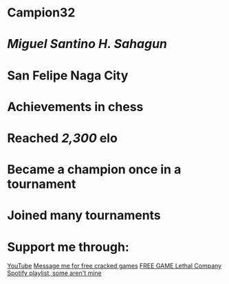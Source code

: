 # Campion32
# *Miguel Santino H. Sahagun*
# San Felipe Naga City
#
# **Achievements in chess**
# Reached *2,300* elo
# Became a champion once in a tournament
# Joined many tournaments
#
#
# Support me through:
[YouTube](https://www.youtube.com/@4twitchie/shorts)
[Message me for free cracked games](https://www.facebook.com/)
[FREE GAME Lethal Company](https://drive.google.com/file/d/1_W40mRsgEBAtJdCprqtufPXQlionz9eE/view?usp=drive_link)
[Spotify playlist, some aren't mine](https://open.spotify.com/collection/tracks)
